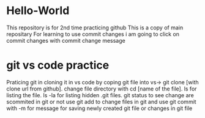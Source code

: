 # Hello-World
This repository is for 2nd time practicing github
This is a copy of main repositary
For learning to use commit changes i am going to click on commit changes with commit change message

# git vs code practice

Praticing git in cloning it in vs code by coping git file into vs-> git clone [with clone url from github].
change file directory with cd [name of the file].
ls for listing the file.
ls -la for listing hidden .git files.
git status to see change are scommited in git or not
use git add to change files in git
and use git commit with -m for message for saving newly created git file or changes in git file 